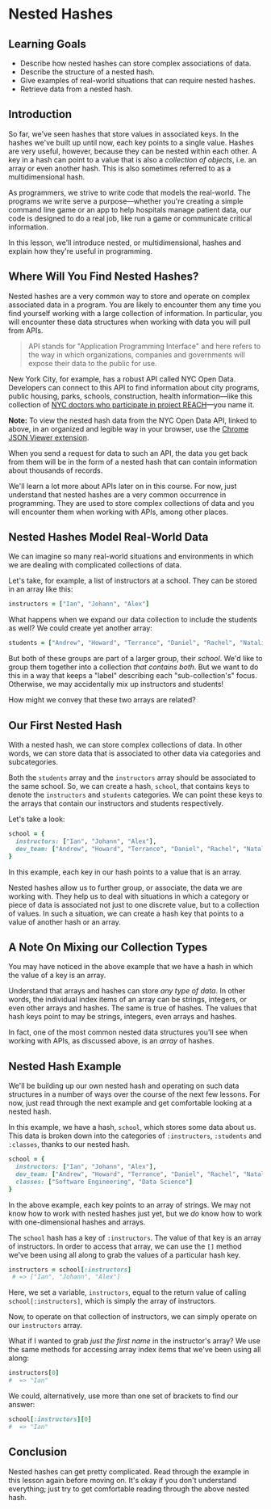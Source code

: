 # Nested Hashes

## Learning Goals

- Describe how nested hashes can store complex associations of data.
- Describe the structure of a nested hash.
- Give examples of real-world situations that can require nested hashes.
- Retrieve data from a nested hash.

## Introduction


So far, we've seen hashes that store values in associated keys. In the hashes
we've built up until now, each key points to a single value. Hashes are very
useful, however, because they can be nested within each other. A key in a hash
can point to a value that is also a *collection of objects*, i.e. an array or
even another hash. This is also sometimes referred to as a multidimensional
hash.

As programmers, we strive to write code that models the real-world. The programs
we write serve a purpose––whether you're creating a simple command line game or
an app to help hospitals manage patient data, our code is designed to do a real
job, like run a game or communicate critical information.

In this lesson, we'll introduce nested, or multidimensional, hashes and explain
how they're useful in programming.

## Where Will You Find Nested Hashes?

Nested hashes are a very common way to store and operate on complex associated
data in a program. You are likely to encounter them any time you find yourself
working with a large collection of information. In particular, you will
encounter these data structures when working with data you will pull from APIs.

> API stands for "Application Programming Interface" and here refers to the way
in which organizations, companies and governments will expose their data to the
public for use.

New York City, for example, has a robust API called NYC Open Data. Developers
can connect to this API to find information about city programs, public housing,
parks, schools, construction, health information––like this collection of
[NYC doctors who participate in project REACH][docs]––you name it.

**Note:** To view the nested hash data from the NYC Open Data API, linked to
above, in an organized and legible way in your browser, use the [Chrome JSON Viewer extension][json].

When you send a request for data to such an API, the data you get back from them
will be in the form of a nested hash that can contain information about
thousands of records.

We'll learn a lot more about APIs later on in this course. For now, just
understand that nested hashes are a very common occurrence in programming. They
are used to store complex collections of data and you will encounter them when
working with APIs, among other places.

## Nested Hashes Model Real-World Data

We can imagine so many real-world situations and environments in which we are
dealing with complicated collections of data.

Let's take, for example, a list of instructors at a school. They can
be stored in an array like this:

```ruby
instructors = ["Ian", "Johann", "Alex"]
```

What happens when we expand our data collection to include the students as well?
We could create yet another array:

```ruby
students = ["Andrew", "Howard", "Terrance", "Daniel", "Rachel", "Natalie"]
```

But both of these groups are part of a larger group, their _school_. We'd like
to group them together into a collection _that contains both_. But we want to do
this in a way that keeps a "label" describing each "sub-collection's" focus.
Otherwise, we may accidentally mix up instructors and students!

How might we convey that these two arrays are related?

## Our First Nested Hash

With a nested hash, we can store complex collections of data. In other words, we
can store data that is associated to other data via categories and
subcategories.

Both the `students` array and the `instructors` array should be associated to
the same school. So, we can create a hash, `school`, that contains keys to
denote the `instructors` and `students` categories. We can point these keys to
the arrays that contain our instructors and students respectively.

Let's take a look:

```ruby
school = {
  instructors: ["Ian", "Johann", "Alex"],
  dev_team: ["Andrew", "Howard", "Terrance", "Daniel", "Rachel", "Natalie"]
}
```
In this example, each key in our hash points to a value that is an array.

Nested hashes allow us to further group, or associate, the data we are working
with. They help us to deal with situations in which a category or piece of data
is associated not just to one discrete value, but to a collection of values. In
such a situation, we can create a hash key that points to a value of another
hash or an array.

## A Note On Mixing our Collection Types

You may have noticed in the above example that we have a hash in which the value
of a key is an array.

Understand that arrays and hashes can store *any type of data*. In other words,
the individual index items of an array can be strings, integers, or even other
arrays and hashes. The same is true of hashes. The values that hash keys point
to may be strings, integers, even arrays and hashes.

In fact, one of the most common nested data structures you'll see when working
with APIs, as discussed above, is an _array_ of hashes.

## Nested Hash Example

We'll be building up our own nested hash and operating on such data structures
in a number of ways over the course of the next few lessons. For now, just read
through the next example and get comfortable looking at a nested hash.

In this example, we have a hash, `school`, which stores some data about
us. This data is broken down into the categories of `:instructors`, `:students`
and `:classes`, thanks to our nested hash.

```ruby
school = {
  instructors: ["Ian", "Johann", "Alex"],
  dev_team: ["Andrew", "Howard", "Terrance", "Daniel", "Rachel", "Natalie"],
  classes: ["Software Engineering", "Data Science"]
}
```

In the above example, each key points to an array of strings. We may not know
how to work with nested hashes just yet, but we *do* know how to work with
one-dimensional hashes and arrays.

The `school` hash has a key of `:instructors`. The value of that key is an array
of instructors. In order to access that array, we can use the `[]` method we've
been using all along to grab the values of a particular hash key.

```ruby
instructors = school[:instructors]
 # => ["Ian", "Johann", "Alex"]
```

Here, we set a variable, `instructors`, equal to the return value of calling
`school[:instructors]`, which is simply the array of instructors.

Now, to operate on that collection of instructors, we can simply operate on our
`instructors` array.

What if I wanted to grab *just the first name* in the instructor's array? We use
the same methods for accessing array index items that we've been using all
along:

```ruby
instructors[0]
#  => "Ian"
```

We could, alternatively, use more than one set of brackets to find our answer:

```ruby
school[:instructors][0]
#  => "Ian"
```

## Conclusion

Nested hashes can get pretty complicated. Read through the example in this
lesson again before moving on. It's okay if you don't understand everything;
just try to get comfortable reading through the above nested hash.

[docs]: https://data.cityofnewyork.us/resource/7btz-mnc8.json
[json]: https://chrome.google.com/webstore/detail/json-viewer/gbmdgpbipfallnflgajpaliibnhdgobh?hl=en-US
